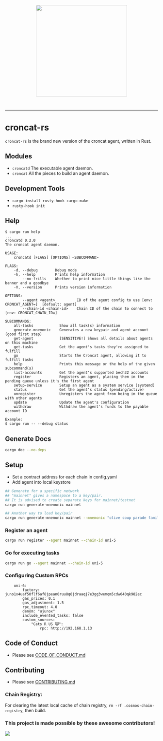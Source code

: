&nbsp;

<div align="center">
<img width="300px" src="./croncat.png" />
</div>

&nbsp;

---

# croncat-rs

`croncat-rs` is the brand new version of the croncat agent, written in Rust.

## Modules

-   `croncatd` The executable agent daemon.
-   `croncat` All the pieces to build an agent daemon.

## Development Tools

-   `cargo install rusty-hook cargo-make`
-   `rusty-hook init`

## Help

```
$ cargo run help
...
croncatd 0.2.0
The croncat agent daemon.

USAGE:
    croncatd [FLAGS] [OPTIONS] <SUBCOMMAND>

FLAGS:
    -d, --debug        Debug mode
    -h, --help         Prints help information
        --no-frills    Whether to print nice little things like the banner and a goodbye
    -V, --version      Prints version information

OPTIONS:
        --agent <agent>          ID of the agent config to use [env: CRONCAT_AGENT=]  [default: agent]
        --chain-id <chain-id>    Chain ID of the chain to connect to [env: CRONCAT_CHAIN_ID=]

SUBCOMMANDS:
    all-tasks            Show all task(s) information
    generate-mnemonic    Generates a new keypair and agent account (good first step)
    get-agent            [SENSITIVE!] Shows all details about agents on this machine
    get-tasks            Get the agent's tasks they're assigned to fulfill
    go                   Starts the Croncat agent, allowing it to fulfill tasks
    help                 Prints this message or the help of the given subcommand(s)
    list-accounts        Get the agent's supported bech32 accounts
    register             Registers an agent, placing them in the pending queue unless it's the first agent
    setup-service        Setup an agent as a system service (systemd)
    status               Get the agent's status (pending/active)
    unregister           Unregisters the agent from being in the queue with other agents
    update               Update the agent's configuration
    withdraw             Withdraw the agent's funds to the payable account ID

Example:
$ cargo run -- --debug status

```

## Generate Docs

```bash
cargo doc --no-deps
```

## Setup

-   Set a contract address for each chain in config.yaml
-   Add agent into local keystore

```bash
## Generate for a specific network
## "mainnet" gives a namespace to a key/pair.
## It is advised to create separate keys for mainnet/testnet
cargo run generate-mnemonic mainnet

## Another way to load key/pair
cargo run generate-mnemonic mainnet --mnemonic "olive soup parade family educate congress hurt dwarf mom this position hungry unaware aunt swamp sunny analyst wrestle fashion main knife start coffee air"
```

### Register an agent

```bash
cargo run register --agent mainnet --chain-id uni-5
```

### Go for executing tasks

```bash
cargo run go --agent mainnet --chain-id uni-5
```

### Configuring Custom RPCs

```
    uni-6:
        factory: juno1x4uaf50flf6af8jpean8ruu8q8jdraaqj7e3gg3wemqm5cdw040qk982ec
        gas_prices: 0.1
        gas_adjustment: 1.5
        rpc_timeout: 4.0
        denom: "ujunox"
        include_evented_tasks: false
        custom_sources:
            "Cats R US 🙀":
                rpc: http://192.168.1.13
```

## Code of Conduct

-   Please see [CODE_OF_CONDUCT.md](./CODE_OF_CONDUCT.md)

## Contributing

-   Please see [CONTRIBUTING.md](./CONTRIBUTING.md)

### Chain Registry:

For clearing the latest local cache of chain registry, `rm -rf .cosmos-chain-registry`, then build.

### This project is made possible by these awesome contributors!

<a href="https://github.com/CronCats/croncat-rs/graphs/contributors">
  <img src="https://contrib.rocks/image?repo=CronCats/croncat-rs" />
</a>
